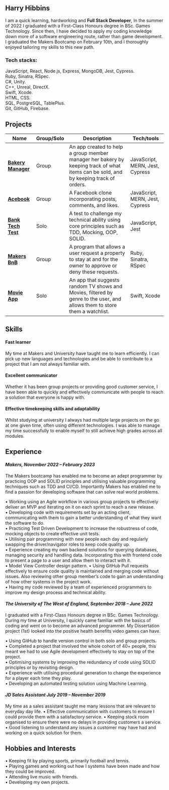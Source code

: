 ## Harry Hibbins

I am a quick learning, hardworking and **Full Stack Developer**, In the summer of 2022 I graduated with
a First-Class Honours degree in BSc. Games Technology. Since then, I have decided to apply my
coding knowledge down more of a software engineering route, rather than game development. I
graduated the Makers Bootcamp on February 10th, and I thoroughly enjoyed tailoring my skills to
this new path.

### Tech stacks:
JavaScript, React, Node.js, Express, MongoDB, Jest, Cypress.  
Ruby, Sinatra, RSpec.  
C#, Unity.  
C++, Unreal, DirectX.  
Swift, Xcode.   
HTML, CSS.  
SQL, PostgreSQL, TablePlus.  
Git, GitHub, Firebase.  

## Projects

| Name                         |Group/Solo| Description       | Tech/tools        |
| -----------------------------|----------|-------------------|-------------------|
| [**Bakery Manager**](https://github.com/HarryHibbins/bakery-manager)| Group    | An app created to help a group member manager her bakery by keeping track of what items can be sold, and by keeping track of orders. | JavaScript, MERN, Jest, Cypress |
| [**Acebook**](https://github.com/HarryHibbins/Facebook-clone) | Group | A Facebook clone incorporating posts, comments, and likes.| JavaScript, MERN, Jest, Cypress
| [**Bank Tech Test**](https://github.com/HarryHibbins/Bank-tech-test) | Solo | A test to challenge my technical ability using core principles such as TDD, Mocking, OOP, SOLID. | JavaScript, Jest
| [**Makers BnB**](https://github.com/HarryHibbins/makersbnb-ruby-seed) | Group | A program that allows a user request a property to stay at and for the owner to approve or deny these requests.| Ruby, Sinatra, RSpec
| [**Movie App**](https://github.com/HarryHibbins/MovieApp) | Solo | An app that suggests random TV shows and Movies, filtered by genre to the user, and allows them to store them a watchlist. | Swift, Xcode

## Skills

#### **Fast learner**
My time at Makers and University have taught me to learn efficiently. I can pick up new languages and technologies and be able to contribute to a project that I am not always familiar with. 

#### **Excellent communicator**
Whether it has been group projects or providing good customer service, I have been able to quickly and effectively communicate with people to reach a solution that everyone is happy with.

#### **Effective timekeeping skills and adaptability** 
Whilst studying at university I always had multiple large projects on the go at one given time, often using different technologies. I was able to manage my time successfully to enable myself to still achieve high grades across all modules. 


## Experience

#### _Makers, November 2022 – February 2023_  
The Makers bootcamp has enabled me to become an adept programmer by practicing OOP and SOLID principles and utilising valuable programming techniques such as TDD and CI/CD. Importantly Makers has enabled me to find a passion for developing software that can solve real world problems.  

• Working using an Agile workflow in various group projects to effectively deliver an MVP and iterating on it on each sprint to reach a new release.  
• Developing code with requirements set by an acting client, communicating with them to gain a better understanding of what they want the software to do.  
• Practicing Test Driven Development to increase the robustness of code, mocking objects to create effective unit tests.   
• Utilising pair programming with new people each day and regularly swapping the driver/navigator roles to keep code quality up.  
• Experience creating my own backend solutions for querying databases, managing security and handling data. Incorporating this with frontend code to present a page to a user and allow them to interact with it.  
• Model View Controller design pattern.
• Using GitHub Pull requests effectively to ensure code quality is maintained and merging code without issues. Also reviewing other group member’s code to gain an understanding of how other systems in the project work.  
• Having my code reviewed by a team of experienced programmers to improve my design process and technical ability.   


#### _The University of The West of England, September 2018 – June 2022_
I graduated with a First-Class Honours degree in BSc. Games Technology. During my time at University, I quickly came familiar with the basics of coding and went on to become an advanced programmer. My Dissertation project (1st) looked into the positive health benefits video games can have.

• Using GitHub to handle version control in both solo and group projects.  
• Completed a project that involved the whole cohort of 40+ people, this meant we had to use Agile development effectively to stay on top of the project.  
• Optimising systems by improving the redundancy of code using SOLID principles or by revisiting design.  
• Experience with utilising procedural generation to change the experience for a player each time they play.  
• Developing an automated testing solution using Machine Learning.  

#### _JD Sales Assistant July 2019 – November 2019_
My time as a sales assistant taught me many lessons that are relevant to everyday day life.
• Effective communication with customers to ensure I could provide them with a satisfactory service.
• Keeping stock room organised to ensure there were no delays in providing customers a service.
• Good listening to understand any issues a customer may have had and working on a quick solution for them.


## Hobbies and Interests
• Keeping fit by playing sports, primarily football and tennis.   
• Playing games and working out how I systems have been made and how they could be improved.    
• Attending live music with friends.   
• Developing my own projects.    




